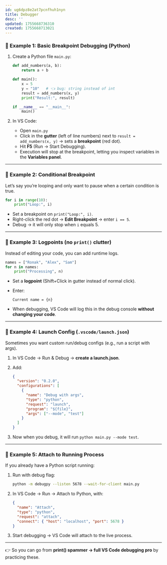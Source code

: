 ```yaml
---
id: ug6dpz8e2at7pcnfhuh1nyn
title: Debugger
desc: ''
updated: 1755668736310
created: 1755668713021
---
```


### 🔹 Example 1: Basic Breakpoint Debugging (Python)

1. Create a Python file `main.py`:

   ```python
   def add_numbers(a, b):
       return a + b

   def main():
       x = 5
       y = "10"   # 👈 bug: string instead of int
       result = add_numbers(x, y)
       print("Result:", result)

   if __name__ == "__main__":
       main()
   ```

2. In VS Code:

   * Open `main.py`
   * Click in the **gutter** (left of line numbers) next to `result = add_numbers(x, y)` → sets a **breakpoint** (red dot).
   * Hit **F5** (Run → Start Debugging).
   * Execution will stop at the breakpoint, letting you inspect variables in the **Variables panel**.

---

### 🔹 Example 2: Conditional Breakpoint

Let’s say you’re looping and only want to pause when a certain condition is true.

```python
for i in range(10):
    print("Loop:", i)
```

* Set a breakpoint on `print("Loop:", i)`.
* Right-click the red dot → **Edit Breakpoint** → enter `i == 5`.
* Debug → it will only stop when `i` equals 5.

---

### 🔹 Example 3: Logpoints (no `print()` clutter)

Instead of editing your code, you can add runtime logs.

```python
names = ["Ronak", "Alex", "Sam"]
for n in names:
    print("Processing", n)
```

* Set a **logpoint** (Shift+Click in gutter instead of normal click).
* Enter:

  ```
  Current name = {n}
  ```
* When debugging, VS Code will log this in the debug console **without changing your code**.

---

### 🔹 Example 4: Launch Config (`.vscode/launch.json`)

Sometimes you want custom run/debug configs (e.g., run a script with args).

1. In VS Code → Run & Debug → **create a launch.json**.
2. Add:

   ```json
   {
     "version": "0.2.0",
     "configurations": [
       {
         "name": "Debug with args",
         "type": "python",
         "request": "launch",
         "program": "${file}",
         "args": ["--mode", "test"]
       }
     ]
   }
   ```
3. Now when you debug, it will run `python main.py --mode test`.

---

### 🔹 Example 5: Attach to Running Process

If you already have a Python script running:

1. Run with debug flag:

   ```bash
   python -m debugpy --listen 5678 --wait-for-client main.py
   ```
2. In VS Code → Run → Attach to Python, with:

   ```json
   {
     "name": "Attach",
     "type": "python",
     "request": "attach",
     "connect": { "host": "localhost", "port": 5678 }
   }
   ```
3. Start debugging → VS Code will attach to the live process.

---

👉 So you can go from **print() spammer → full VS Code debugging pro** by practicing these.
